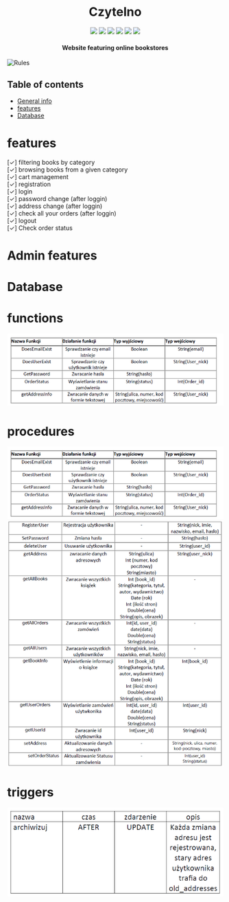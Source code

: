 <div align="center">
<h1>Czytelno</h1>

<img src="https://img.shields.io/badge/PHP-777BB4.svg?style=for-the-badge&logo=PHP&logoColor=white"/>
<img src="https://img.shields.io/badge/MySQL-4479A1.svg?style=for-the-badge&logo=MySQL&logoColor=white"/>
<img src="https://img.shields.io/badge/HTML5-E34F26.svg?style=for-the-badge&logo=HTML5&logoColor=white"/>
<img src="https://img.shields.io/badge/CSS3-1572B6.svg?style=for-the-badge&logo=CSS3&logoColor=white"/>
<img src="https://img.shields.io/badge/JavaScript-F7DF1E.svg?style=for-the-badge&logo=JavaScript&logoColor=black"/>
<img src="https://img.shields.io/badge/GitHub-181717.svg?style=for-the-badge&logo=GitHub&logoColor=white"/>

<h4>Website featuring online bookstores</h4>
</div>

![Rules](img/logo.png)
## Table of contents
* [General info](#BookStore)
* [features](#features)
* [Database](#database)
# features
<span>[&#10003;]  filtering books by category </span><br>
<span>[&#10003;]  browsing books from a given category </span><br>
<span>[&#10003;]  cart management</span><br>
<span>[&#10003;]  registration</span><br>
<span>[&#10003;]  login</span><br>
<span>[&#10003;]  password change (after loggin)</span><br>
<span>[&#10003;]  address change (after loggin)</span><br>
<span>[&#10003;]  check all your orders (after loggin)</span><br>
<span>[&#10003;]  logout</span><br>
<span>[&#10003;]  Check order status</span><br>
# Admin features

# Database
# functions
![browsing_the_site](images_readme/functions.png)
# procedures
![browsing_the_site](images_readme/procedures1.png)
![browsing_the_site](images_readme/procedures2.png)
# triggers
![browsing_the_site](images_readme/triggers.png)
